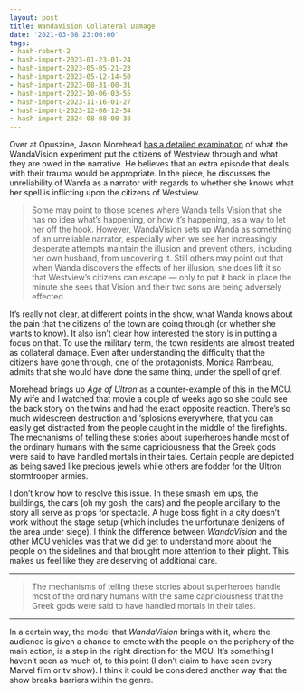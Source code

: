 ```yaml
---
layout: post
title: WandaVision Collateral Damage
date: '2021-03-08 23:00:00'
tags:
- hash-robert-2
- hash-import-2023-01-23-01-24
- hash-import-2023-05-05-21-23
- hash-import-2023-05-12-14-50
- hash-import-2023-08-31-00-31
- hash-import-2023-10-06-03-55
- hash-import-2023-11-16-01-27
- hash-import-2023-12-08-12-54
- hash-import-2024-08-08-00-38
---
```


Over at Opuszine, Jason Morehead [has a detailed examination](https://opuszine.us/posts/what-does-wandavision-owe-westview) of what the WandaVision experiment put the citizens of Westview through and what they are owed in the narrative. He believes that an extra episode that deals with their trauma would be appropriate. In the piece, he discusses the unreliability of Wanda as a narrator with regards to whether she knows what her spell is inflicting upon the citizens of Westview.

> Some may point to those scenes where Wanda tells Vision that she has no idea what’s happening, or how it’s happening, as a way to let her off the hook. However, WandaVision sets up Wanda as something of an unreliable narrator, especially when we see her increasingly desperate attempts maintain the illusion and prevent others, including her own husband, from uncovering it. Still others may point out that when Wanda discovers the effects of her illusion, she does lift it so that Westview’s citizens can escape — only to put it back in place the minute she sees that Vision and their two sons are being adversely effected.

It’s really not clear, at different points in the show, what Wanda knows about the pain that the citizens of the town are going through (or whether she wants to know). It also isn’t clear how interested the story is in putting a focus on that. To use the military term, the town residents are almost treated as collateral damage. Even after understanding the difficulty that the citizens have gone through, one of the protagonists, Monica Rambeau, admits that she would have done the same thing, under the spell of grief.

Morehead brings up _Age of Ultron_ as a counter-example of this in the MCU. My wife and I watched that movie a couple of weeks ago so she could see the back story on the twins and had the exact opposite reaction. There’s so much widescreen destruction and ‘splosions everywhere, that you can easily get distracted from the people caught in the middle of the firefights. The mechanisms of telling these stories about superheroes handle most of the ordinary humans with the same capriciousness that the Greek gods were said to have handled mortals in their tales. Certain people are depicted as being saved like precious jewels while others are fodder for the Ultron stormtrooper armies.

I don’t know how to resolve this issue. In these smash ‘em ups, the buildings, the cars (oh my gosh, the cars) and the people ancillary to the story all serve as props for spectacle. A huge boss fight in a city doesn’t work without the stage setup (which includes the unfortunate denizens of the area under siege). I think the difference between _WandaVision_ and the other MCU vehicles was that we did get to understand more about the people on the sidelines and that brought more attention to their plight. This makes us feel like they are deserving of additional care.

* * *

> The mechanisms of telling these stories about superheroes handle most of the ordinary humans with the same capriciousness that the Greek gods were said to have handled mortals in their tales.

* * *

In a certain way, the model that _WandaVision_ brings with it, where the audience is given a chance to emote with the people on the periphery of the main action, is a step in the right direction for the MCU. It’s something I haven’t seen as much of, to this point (I don’t claim to have seen every Marvel film or tv show). I think it could be considered another way that the show breaks barriers within the genre.

